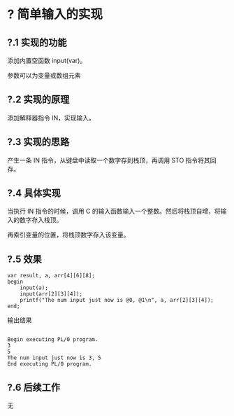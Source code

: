 # ? 简单输入的实现

## ?.1 实现的功能

添加内置空函数 input(var)。

参数可以为变量或数组元素


## ?.2 实现的原理

添加解释器指令 IN，实现输入。

## ?.3 实现的思路

产生一条 IN 指令，从键盘中读取一个数字存到栈顶，再调用 STO 指令将其回存。

## ?.4 具体实现

当执行 IN 指令的时候，调用 C 的输入函数输入一个整数。然后将栈顶自增，将输入的数字存入栈顶。

再索引变量的位置，将栈顶数字存入该变量。

## ?.5 效果

```pl0
var result, a, arr[4][6][8];
begin
    input(a);
    input(arr[2][3][4]);
    printf("The num input just now is @0, @1\n", a, arr[2][3][4]);
end;

```


输出结果

```

Begin executing PL/0 program.
3
5
The num input just now is 3, 5
End executing PL/0 program.

```


## ?.6 后续工作

无